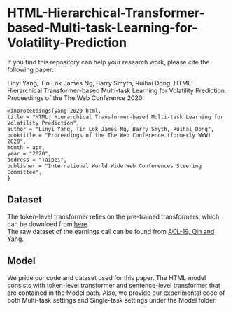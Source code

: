# HTML-Hierarchical-Transformer-based-Multi-task-Learning-for-Volatility-Prediction

If you find this repository can help your research work, please cite the following paper:


Linyi Yang, Tin Lok James Ng, Barry Smyth, Ruihai Dong. HTML: Hierarchical Transformer-based Multi-task Learning for Volatility Prediction. Proceedings of the The Web Conference 2020.

    @inproceedings{yang-2020-html,
    title = "HTML: Hierarchical Transformer-based Multi-task Learning for Volatility Prediction",
    author = "Linyi Yang, Tin Lok James Ng, Barry Smyth, Ruihai Dong",
    booktitle = "Proceedings of the The Web Conference (formerly WWW) 2020",
    month = apr,
    year = "2020",
    address = "Taipei",
    publisher = "International World Wide Web Conferences Steering Committee",
    }
    
## Dataset    
The token-level transformer relies on the pre-trained transformers, which can be downloed from [here](https://huggingface.co/).
<br>The raw dataset of the earnings call can be found from [ACL-19, Qin and Yang](https://github.com/GeminiLn/EarningsCall_Dataset).

## Model
We pride our code and dataset used for this paper. The HTML model consists with token-level transformer and sentence-level transformer that are contained in the Model path. Also, we provide our experimental code of both Multi-task settings and Single-task settings under the Model folder.
